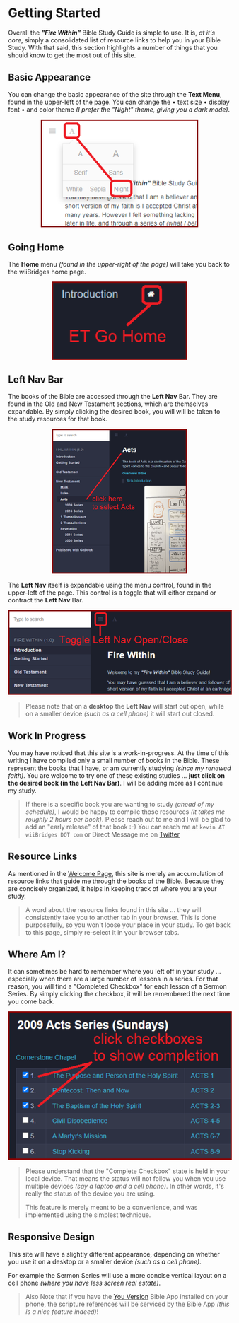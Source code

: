 # Getting Started

Overall the _**"Fire Within"**_ Bible Study Guide is simple to use.
It is, _at it's core_, simply a consolidated list of resource links to
help you in your Bible Study.  With that said, this section highlights
a number of things that you should know to get the most out of this
site.

## Basic Appearance

You can change the basic appearance of the site through the **Text
Menu**, found in the upper-left of the page.  You can change the
&bull; text size &bull; display font &bull; and color theme _(I prefer
the "Night" theme, giving you a dark mode)_.

<center>
  <img class="diagram"
       style="border:3px solid DarkRed;"
       src="start_appearanceControls.png"
       alt="Book Selection"
       width="350px">
</center>

## Going Home

The **Home** menu _(found in the upper-right of the page)_ will take
you back to the wiiBridges home page.

<center>
  <img class="diagram"
       style="border:3px solid DarkRed;"
       src="start_homeControl.png"
       alt="Book Selection"
       width="300px">
</center>

## Left Nav Bar

The books of the Bible are accessed through the **Left Nav** Bar.
They are found in the Old and New Testament sections, which are
themselves expandable.  By simply clicking the desired book, you will
will be taken to the study resources for that book.

<center>
  <img class="diagram"
       style="border:3px solid DarkRed;"
       src="start_leftNavBookSelection.png"
       alt="Book Selection"
       width="300px">
</center>

The **Left Nav** itself is expandable using the menu control, found in
the upper-left of the page.  This control is a toggle that will either
expand or contract the **Left Nav** Bar.

<center>
  <img class="diagram"
       style="border:3px solid DarkRed;"
       src="start_leftNavToggle.png"
       alt="Book Selection"
       width="500px">
</center>

> Please note that on a **desktop** the **Left Nav** will start out
> open, while on a smaller device _(such as a cell phone)_ it
> will start out closed.

## Work In Progress

You may have noticed that this site is a work-in-progress.  At the
time of this writing I have compiled only a small number of books in
the Bible.  These represent the books that I have, or am currently
studying _(since my renewed faith)_.  You are welcome to try one of
these existing studies ... **just click on the desired book (in the
Left Nav Bar)**.  I will be adding more as I continue my study.

> If there is a specific book you are wanting to study _(ahead of my
> schedule)_, I would be happy to compile those resources _(it takes
> me roughly 2 hours per book)_.  Please reach out to me and I will be
> glad to add an "early release" of that book :-) You can reach me at
> `kevin AT wiiBridges DOT com`
> or Direct Message me on [Twitter](https://twitter.com/kevinast)

## Resource Links

As mentioned in the [Welcome Page](intro.md), this site is merely an
accumulation of resource links that guide me through the books of the
Bible.  Because they are concisely organized, it helps in keeping
track of where you are your study.

> A word about the resource links found in this site ... they will
> consistently take you to another tab in your browser.  This is done
> purposefully, so you won't loose your place in your study.  To get
> back to this page, simply re-select it in your browser tabs.

## Where Am I?

It can sometimes be hard to remember where you left off in your study
... especially when there are a large number of lessons in a series.
For that reason, you will find a "Completed Checkbox" for each lesson
of a Sermon Series.  By simply clicking the checkbox, it will be
remembered the next time you come back.

<center>
  <img class="diagram"
       style="border:3px solid DarkRed;"
       src="start_completedCheck.png"
       alt="click checkboxes to show completion"
       width="500px">
</center>

> Please understand that the "Complete Checkbox" state is held in your
> local device.  That means the status will not follow you when you
> use multiple devices _(say a laptop and a cell phone)_.  In other
> words, it's really the status of the device you are using.
> 
> This feature is merely meant to be a convenience, and was
> implemented using the simplest technique.

## Responsive Design

This site will have a slightly different appearance, depending on
whether you use it on a desktop or a smaller device _(such as a cell
phone)_.

For example the Sermon Series will use a more concise vertical layout
on a cell phone _(where you have less screen real estate)_.

> Also Note that if you have the [You Version](https://www.bible.com/)
> Bible App installed on your phone, the scripture references will be
> serviced by the Bible App _(this is a nice feature indeed)_!
